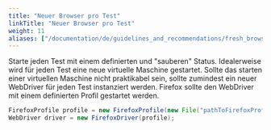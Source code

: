```yaml
---
title: "Neuer Browser pro Test"
linkTitle: "Neuer Browser pro Test"
weight: 11
aliases: ["/documentation/de/guidelines_and_recommendations/fresh_browser_per_test/"]  
---
```


Starte jeden Test mit einem definierten und "sauberen" Status.
Idealerweise wird für jeden Test eine neue virtuelle Maschine gestartet.
Sollte das starten einer virtuellen Maschine nicht praktikabel sein,
sollte zumindest ein neuer WebDriver für jeden Test instanziert werden.
Firefox sollte den WebDriver mit einem definierten Profil gestartet werden.

```java
FirefoxProfile profile = new FirefoxProfile(new File("pathToFirefoxProfile"));
WebDriver driver = new FirefoxDriver(profile);
```
